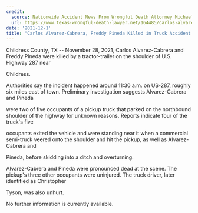 ```yaml
---
credit:
  source: Nationwide Accident News From Wrongful Death Attorney Michael Grossman
  url: https://www.texas-wrongful-death-lawyer.net/164485/carlos-alvarez-cabrera-freddy-pineda-accident-us-287-childress-co-tx.htm
date: '2021-12-1'
title: "Carlos Alvarez-Cabrera, Freddy Pineda Killed in Truck Accident on US-287 in Childress County, TX"
---
```

Childress County, TX -- November 28, 2021, Carlos Alvarez-Cabrera and Freddy Pineda were killed by a tractor-trailer on the shoulder of U.S. Highway 287 near 

Childress.

Authorities say the incident happened around 11:30 a.m. on US-287, roughly six miles east of town. Preliminary investigation suggests Alvarez-Cabrera and Pineda 

were two of five occupants of a pickup truck that parked on the northbound shoulder of the highway for unknown reasons. Reports indicate four of the truck's five 

occupants exited the vehicle and were standing near it when a commercial semi-truck veered onto the shoulder and hit the pickup, as well as Alvarez-Cabrera and 

Pineda, before skidding into a ditch and overturning.

Alvarez-Cabrera and Pineda were pronounced dead at the scene. The pickup's three other occupants were uninjured. The truck driver, later identified as Christopher 

Tyson, was also unhurt.

No further information is currently available.
